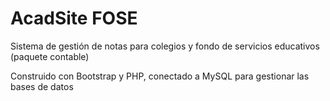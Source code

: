 # AcadSite FOSE
Sistema de gestión de notas para colegios y fondo de servicios educativos (paquete contable) 

Construido con Bootstrap y PHP, conectado a MySQL para gestionar las bases de datos